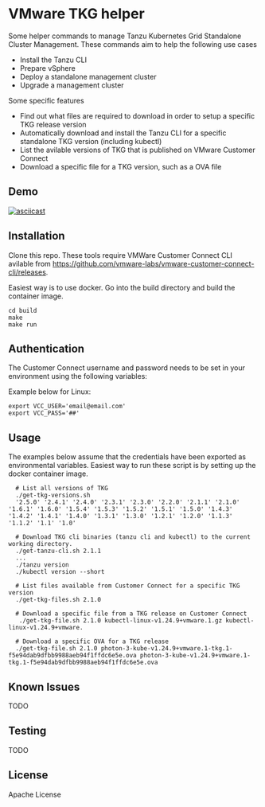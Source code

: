# VMware TKG helper 

Some helper commands to manage Tanzu Kubernetes Grid Standalone Cluster Management.
These commands aim to help the following use cases

- Install the Tanzu CLI
- Prepare vSphere
- Deploy a standalone management cluster
- Upgrade a management cluster

Some specific features

- Find out what files are required to download in order to setup a specific TKG release version
- Automatically download and install the Tanzu CLI for a specific standalone TKG version (including kubectl) 
- List the avilable versions of TKG that is published on VMware Customer Connect
- Download a specific file for a TKG version, such as a OVA file

## Demo

[![asciicast](https://asciinema.org/a/jIGKSusKSOmTSIjinHzcn8tLI.svg)](https://asciinema.org/a/jIGKSusKSOmTSIjinHzcn8tLI)

## Installation

Clone this repo. These tools require VMWare Customer Connect CLI avilable from https://github.com/vmware-labs/vmware-customer-connect-cli/releases.

Easiest way is to use docker. Go into the build directory and build the container image.

```
cd build
make
make run
```

## Authentication

The Customer Connect username and password needs to be set in your environment using the following variables:

Example below for Linux:

```
export VCC_USER='email@email.com'
export VCC_PASS='##'
```


## Usage
The examples below assume that the credentials have been exported as environmental variables.
Easiest way to run these script is by setting up the docker container image.


```
  # List all versions of TKG
  ./get-tkg-versions.sh
  '2.5.0' '2.4.1' '2.4.0' '2.3.1' '2.3.0' '2.2.0' '2.1.1' '2.1.0' '1.6.1' '1.6.0' '1.5.4' '1.5.3' '1.5.2' '1.5.1' '1.5.0' '1.4.3' '1.4.2' '1.4.1' '1.4.0' '1.3.1' '1.3.0' '1.2.1' '1.2.0' '1.1.3' '1.1.2' '1.1' '1.0'

  # Download TKG cli binaries (tanzu cli and kubectl) to the current working directory.
  ./get-tanzu-cli.sh 2.1.1
  ...
  ./tanzu version
  ./kubectl version --short

  # List files available from Customer Connect for a specific TKG version
  ./get-tkg-files.sh 2.1.0

  # Download a specific file from a TKG release on Customer Connect
   ./get-tkg-file.sh 2.1.0 kubectl-linux-v1.24.9+vmware.1.gz kubectl-linux-v1.24.9+vmware.

  # Download a specific OVA for a TKG release
  ./get-tkg-file.sh 2.1.0 photon-3-kube-v1.24.9+vmware.1-tkg.1-f5e94dab9dfbb9988aeb94f1ffdc6e5e.ova photon-3-kube-v1.24.9+vmware.1-tkg.1-f5e94dab9dfbb9988aeb94f1ffdc6e5e.ova

```

## Known Issues

TODO


## Testing

TODO

## License
Apache License 


